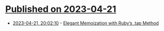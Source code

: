 # [Published on 2023-04-21](index.md)

* [2023-04-21, 20:02:10](https://lobste.rs/s/jw3ayh/elegant_memoization_with_ruby_s_tap) - [Elegant Memoization with Ruby’s .tap Method](https://www.macarthur.me/posts/memoization-with-tap-in-ruby)
